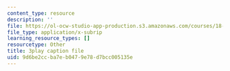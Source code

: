```yaml
---
content_type: resource
description: ''
file: https://ol-ocw-studio-app-production.s3.amazonaws.com/courses/18-03sc-differential-equations-fall-2011/9d6be2ccba7eb0479e78d7bcc005135e_EQJBp6Ym-6A.srt
file_type: application/x-subrip
learning_resource_types: []
resourcetype: Other
title: 3play caption file
uid: 9d6be2cc-ba7e-b047-9e78-d7bcc005135e
---
```

